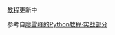 ﻿[教程](http://twodam.net/use-python-to-write-a-blog)更新中

参考自[廖雪峰的Python教程·实战部分](https://www.liaoxuefeng.com/wiki/0014316089557264a6b348958f449949df42a6d3a2e542c000/001432170876125c96f6cc10717484baea0c6da9bee2be4000)